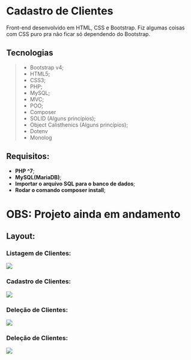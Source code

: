 # Cadastro de Clientes

Front-end desenvolvido em HTML, CSS e Bootstrap.
Fiz algumas coisas com CSS puro pra não ficar só dependendo do Bootstrap.

## Tecnologias
> - Bootstrap v4;
> - HTML5;
> - CSS3;
> - PHP;
> - MySQL;
> - MVC;
> - POO;
> - Composer
> - SOLID (Alguns princípios);
> - Object Calisthenics (Alguns princípios);
> - Dotenv
> - Monolog

## Requisitos:
- **PHP ^7**;
- **MySQL(MariaDB)**;
- **Importar o arquivo SQL para o banco de dados**;
- **Rodar o comando composer install**;

# OBS: Projeto ainda em andamento

## Layout:

### Listagem de Clientes:
![](https://i.imgur.com/asr0R9C.jpg)
### Cadastro de Clientes:
![](https://i.imgur.com/3jgfXyT.jpg)
### Deleção de Clientes:
![](https://i.imgur.com/JRWbv1s.jpg)
### Deleção de Clientes:
![](https://i.imgur.com/inr5gsx.jpg)
